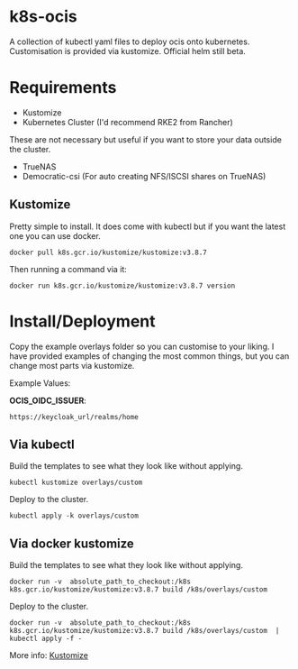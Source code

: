 # k8s-ocis

A collection of kubectl yaml files to deploy ocis onto kubernetes. Customisation is provided via kustomize. Official helm still beta.

# Requirements

- Kustomize
- Kubernetes Cluster (I'd recommend RKE2 from Rancher)

These are not necessary but useful if you want to store your data outside the cluster.

- TrueNAS
- Democratic-csi (For auto creating NFS/ISCSI shares on TrueNAS)

## Kustomize

Pretty simple to install. It does come with kubectl but if you want the latest one you can use docker.

`docker pull k8s.gcr.io/kustomize/kustomize:v3.8.7`

Then running a command via it:

`docker run k8s.gcr.io/kustomize/kustomize:v3.8.7 version`

# Install/Deployment

Copy the example overlays folder so you can customise to your liking. I have provided examples of changing the most common things,
but you can change most parts via kustomize.

Example Values:

**OCIS_OIDC_ISSUER**:

`https://keycloak_url/realms/home`

## Via kubectl

Build the templates to see what they look like without applying.

`kubectl kustomize overlays/custom`

Deploy to the cluster.

`kubectl apply -k overlays/custom`

## Via docker kustomize

Build the templates to see what they look like without applying.

`docker run -v  absolute_path_to_checkout:/k8s k8s.gcr.io/kustomize/kustomize:v3.8.7 build /k8s/overlays/custom`

Deploy to the cluster.

`docker run -v  absolute_path_to_checkout:/k8s k8s.gcr.io/kustomize/kustomize:v3.8.7 build /k8s/overlays/custom  | kubectl apply -f -`

More info: [Kustomize](https://github.com/kubernetes-sigs/kustomize)

